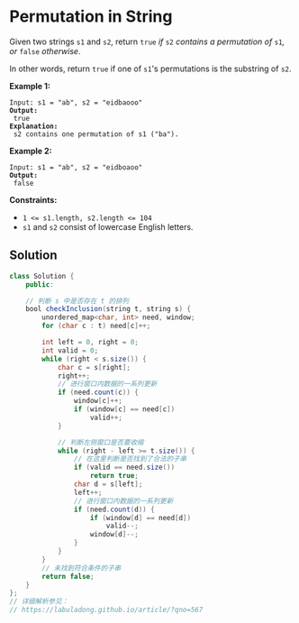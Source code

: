 # Permutation in String



Given two strings `s1` and `s2`, return `true` _if_ `s2` _contains a permutation of_ `s1`_, or_ `false` _otherwise_.

In other words, return `true` if one of `s1`'s permutations is the substring of `s2`.

&#x20;

**Example 1:**

<pre><code>Input: s1 = "ab", s2 = "eidbaooo"
<strong>Output:
</strong> true
<strong>Explanation:
</strong> s2 contains one permutation of s1 ("ba").
</code></pre>

**Example 2:**

<pre><code>Input: s1 = "ab", s2 = "eidboaoo"
<strong>Output:
</strong> false
</code></pre>

&#x20;

**Constraints:**

* `1 <= s1.length, s2.length <= 104`
* `s1` and `s2` consist of lowercase English letters.

## Solution

```java
class Solution {
    public:

    // 判断 s 中是否存在 t 的排列
    bool checkInclusion(string t, string s) {
        unordered_map<char, int> need, window;
        for (char c : t) need[c]++;

        int left = 0, right = 0;
        int valid = 0;
        while (right < s.size()) {
            char c = s[right];
            right++;
            // 进行窗口内数据的一系列更新
            if (need.count(c)) {
                window[c]++;
                if (window[c] == need[c])
                    valid++;
            }

            // 判断左侧窗口是否要收缩
            while (right - left >= t.size()) {
                // 在这里判断是否找到了合法的子串
                if (valid == need.size())
                    return true;
                char d = s[left];
                left++;
                // 进行窗口内数据的一系列更新
                if (need.count(d)) {
                    if (window[d] == need[d])
                        valid--;
                    window[d]--;
                }
            }
        }
        // 未找到符合条件的子串
        return false;
    }
};
// 详细解析参见：
// https://labuladong.github.io/article/?qno=567

```
